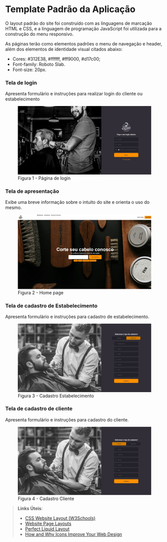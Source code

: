 # Template Padrão da Aplicação
O layout padrão do site foi construído com as linguagens de marcação HTML e CSS, e a linguagem de programação JavaScript foi utilizada para a construção do menu responsivo.

As páginas terão como elementos padrões o menu de navegação e header, além dos elementos de identidade visual citados abaixo:

<ul>
<li>Cores: #312E38, #ffffff, #ff9000, #d17c00;</li>
<li>Font-family: Roboto Slab.</li>
<li>Font-size: 20px. </li>
</ul>


<h3><b>Tela de login</b></h3>
<p>Apresenta formulário e instruções para realizar login do cliente ou estabelecimento</p>
<figure>
    <img src="https://github.com/ICEI-PUC-Minas-PMV-ADS/pmv-ads-2024-1-e2-proj-int-t9-pmv-ads-2024-1-e2-proj-barberease/blob/main/docs/img/Screenshot_11-5-2024_14156_127.0.0.1.jpeg">
    <figcaption>Figura 1 - Página de login </figure>
</figure>


<h3><b>Tela de apresentação</b></h3>
<p>Exibe uma breve informação sobre o intuito do site e orienta o uso do mesmo.</p>
<figure>
    <img src="https://github.com/ICEI-PUC-Minas-PMV-ADS/pmv-ads-2024-1-e2-proj-int-t9-pmv-ads-2024-1-e2-proj-barberease/blob/main/docs/img/Screenshot_12-5-2024_211345_127.0.0.1.jpeg">
    <figcaption>Figura 2 - Home page </figure>
</figure>


<h3><b>Tela de cadastro de Estabelecimento</b></h3>
<p>Apresenta formulário e instruções para cadastro de estabelecimento.</p>
<figure>
    <img src="https://github.com/ICEI-PUC-Minas-PMV-ADS/pmv-ads-2024-1-e2-proj-int-t9-pmv-ads-2024-1-e2-proj-barberease/blob/main/docs/img/Screenshot_12-5-2024_214431_127.0.0.1.jpeg">
    <figcaption>Figura 3 - Cadastro Estabelecimento </figure>
</figure>



<h3><b>Tela de cadastro de cliente</b></h3>
<p>Apresenta formulário e instruções para cadastro do cliente.</p>
<figure>
    <img src="https://github.com/ICEI-PUC-Minas-PMV-ADS/pmv-ads-2024-1-e2-proj-int-t9-pmv-ads-2024-1-e2-proj-barberease/blob/main/docs/img/Screenshot_12-5-2024_214418_127.0.0.1.jpeg">
    <figcaption>Figura 4 - Cadastro Cliente </figure>
</figure>


> **Links Úteis**:
>
> - [CSS Website Layout (W3Schools)](https://www.w3schools.com/css/css_website_layout.asp)
> - [Website Page Layouts](http://www.cellbiol.com/bioinformatics_web_development/chapter-3-your-first-web-page-learning-html-and-css/website-page-layouts/)
> - [Perfect Liquid Layout](https://matthewjamestaylor.com/perfect-liquid-layouts)
> - [How and Why Icons Improve Your Web Design](https://usabilla.com/blog/how-and-why-icons-improve-you-web-design/)
